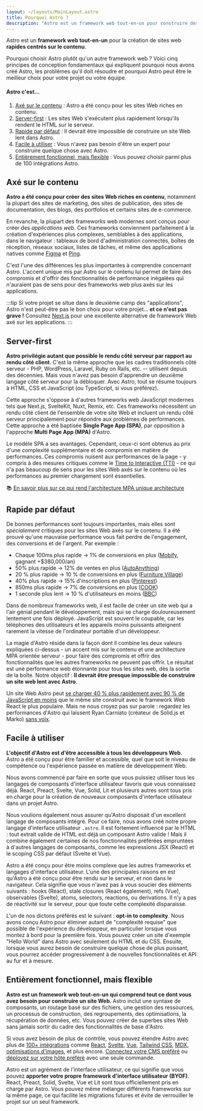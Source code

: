 ```yaml
---
layout: ~/layouts/MainLayout.astro
title: Pourquoi Astro ?
description: "Astro est un framework web tout-en-un pour construire des sites web rapides et axés sur le contenu. En savoir plus."
---
```


Astro est un **framework web tout-en-un** pour la création de sites web **rapides centrés sur le contenu**.

Pourquoi choisir Astro plutôt qu'un autre framework web ? Voici cinq principes de conception fondamentaux qui expliquent pourquoi nous avons créé Astro, les problèmes qu'il doit résoudre et pourquoi Astro peut être le meilleur choix pour votre projet ou votre équipe.

#### Astro c'est...

1. [Axé sur le contenu](#axé-sur-le-contenu) : Astro a été conçu pour les sites Web riches en contenu.
2. [Server-first](#server-first) : Les sites Web s'exécutent plus rapidement lorsqu'ils rendent le HTML sur le serveur.
3. [Rapide par défaut](#rapide-par-défaut) : Il devrait être impossible de construire un site Web lent dans Astro.
4. [Facile à utiliser](#facile-à-utiliser) : Vous n'avez pas besoin d'être un expert pour construire quelque chose avec Astro.
5. [Entièrement fonctionnel, mais flexible](#entièrement-fonctionnel-mais-flexible) : Vous pouvez choisir parmi plus de 100 intégrations Astro.

## Axé sur le contenu

**Astro a été conçu pour créer des sites Web riches en contenu**, notamment la plupart des sites de marketing, des sites de publication, des sites de documentation, des blogs, des portfolios et certains sites de e-commerce.

En revanche, la plupart des frameworks web modernes sont conçus pour créer des *applications web*. Ces frameworks conviennent parfaitement à la création d'expériences plus complexes, semblables à des applications, dans le navigateur : tableaux de bord d'administration connectés, boîtes de réception, réseaux sociaux, listes de tâches, et même des applications natives comme [Figma](https://figma.com/) et [Ping](https://ping.gg/).

C'est l'une des différences les plus importantes à comprendre concernant Astro. L'accent unique mis par Astro sur le contenu lui permet de faire des compromis et d'offrir des fonctionnalités de performance inégalées qui n'auraient pas de sens pour des frameworks web plus axés sur les applications.

:::tip
Si votre projet se situe dans le deuxième camp des "applications", Astro n'est peut-être pas le bon choix pour votre projet... **et ce n'est pas grave !** Consultez [Next.js](https://nextjs.org/) pour une excellente alternative de framework Web axé sur les applications.
:::



## Server-first

**Astro privilégie autant que possible le rendu côté serveur par rapport au rendu côté client**. C'est la même approche que les cadres traditionnels côté serveur - PHP, WordPress, Laravel, Ruby on Rails, etc. -- utilisent depuis des décennies. Mais vous n'avez pas besoin d'apprendre un deuxième langage côté serveur pour la débloquer. Avec Astro, tout se résume toujours à HTML, CSS et JavaScript (ou TypeScript, si vous préférez).

Cette approche s'oppose à d'autres frameworks web JavaScript modernes tels que Next.js, SvelteKit, Nuxt, Remix, etc. Ces frameworks nécessitent un rendu côté client de l'ensemble de votre site Web et incluent un rendu côté serveur principalement pour répondre aux problèmes de performances. Cette approche a été baptisée **Single Page App (SPA)**, par opposition à l'approche **Multi Page App (MPA)** d'Astro.

Le modèle SPA a ses avantages. Cependant, ceux-ci sont obtenus au prix d'une complexité supplémentaire et de compromis en matière de performances. Ces compromis nuisent aux performances de la page - y compris à des mesures critiques comme le [Time to Interactive (TTI)](https://web.dev/interactive/) - ce qui n'a pas beaucoup de sens pour les sites Web axés sur le contenu où les performances au premier chargement sont essentielles.

📚 [En savoir plus sur ce qui rend l'architecture MPA unique architecture](/en/concepts/mpa-vs-spa/)



## Rapide par défaut

De bonnes performances sont toujours importantes, mais elles sont *spécialement* critiques pour les sites Web axés sur le contenu. Il a été prouvé qu'une mauvaise performance vous fait perdre de l'engagement, des conversions et de l'argent. Par exemple :

- Chaque 100ms plus rapide → 1% de conversions en plus ([Mobify](https://web.dev/why-speed-matters/), gagnant +$380,000/an)
- 50% plus rapide → 12% de ventes en plus ([AutoAnything](https://www.digitalcommerce360.com/2010/08/19/web-accelerator-revs-conversion-and-sales-autoanything/))
- 20 % plus rapide → 10 % de conversions en plus ([Furniture Village](https://www.thinkwithgoogle.com/intl/en-gb/marketing-strategies/app-and-mobile/furniture-village-and-greenlight-slash-page-load-times-boosting-user-experience/))
- 40% plus rapide → 15% d'inscriptions en plus ([Pinterest](https://medium.com/pinterest-engineering/driving-user-growth-with-performance-improvements-cfc50dafadd7))
- 850ms plus rapide → 7% de conversions en plus ([COOK](https://web.dev/why-speed-matters/))
- 1 seconde plus lent → 10 % d'utilisateurs en moins ([BBC](https://www.creativebloq.com/features/how-the-bbc-builds-websites-that-scale))

Dans de nombreux frameworks web, il est facile de créer un site web qui a l'air génial pendant le développement, mais qui se charge douloureusement lentement une fois déployé. JavaScript est souvent le coupable, car les téléphones des utilisateurs et les appareils moins puissants atteignent rarement la vitesse de l'ordinateur portable d'un développeur.

La magie d'Astro réside dans la façon dont il combine les deux valeurs expliquées ci-dessus - un accent mis sur le contenu et une architecture MPA orientée serveur - pour faire des compromis et offrir des fonctionnalités que les autres frameworks ne peuvent pas offrir. Le résultat est une performance web étonnante pour tous les sites web, dès la sortie de la boîte. Notre objectif : **Il devrait être presque impossible de construire un site web lent avec Astro**.

Un site Web Astro peut [se charger 40 % plus rapidement avec 90 % de JavaScript en moins](https://twitter.com/t3dotgg/status/1437195415439360003) que le même site construit avec le framework Web React le plus populaire. Mais ne nous croyez pas sur parole : regardez les performances d'Astro qui laissent Ryan Carniato (créateur de Solid.js et Marko) [sans voix](https://youtu.be/2ZEMb_H-LYE?t=8163).


## Facile à utiliser

**L'objectif d'Astro est d'être accessible à tous les développeurs Web**. Astro a été conçu pour être familier et accessible, quel que soit le niveau de compétence ou l'expérience passée en matière de développement Web.

Nous avons commencé par faire en sorte que vous puissiez utiliser tous les langages de composants d'interface utilisateur favoris que vous connaissez déjà. React, Preact, Svelte, Vue, Solid, Lit et plusieurs autres sont tous pris en charge pour la création de nouveaux composants d'interface utilisateur dans un projet Astro.

Nous voulions également nous assurer qu'Astro disposait d'un excellent langage de composants intégré. Pour ce faire, nous avons créé notre propre langage d'interface utilisateur `.astro`. Il est fortement influencé par le HTML : tout extrait valide de HTML est déjà un composant Astro valide ! Mais il combine également certaines de nos fonctionnalités préférées empruntées à d'autres langages de composants, comme les expressions JSX (React) et le scoping CSS par défaut (Svelte et Vue). 

Astro a été conçu pour être moins complexe que les autres frameworks et langages d'interface utilisateur. L'une des principales raisons en est qu'Astro a été conçu pour être rendu sur le serveur, et non dans le navigateur. Cela signifie que vous n'avez pas à vous soucier des éléments suivants : hooks (React), stale closures (React également), refs (Vue), observables (Svelte), atoms, selectors, reactions, ou derivations. Il n'y a pas de réactivité sur le serveur, pour que toute cette complexité disparaisse.

L'un de nos dictons préférés est le suivant : **opt-in to complexity**.
Nous avons conçu Astro pour éliminer autant de "complexité requise" que possible de l'expérience du développeur, en particulier lorsque vous montez à bord pour la première fois. Vous pouvez créer un site d'exemple "Hello World" dans Astro avec seulement du HTML et du CSS. Ensuite, lorsque vous aurez besoin de construire quelque chose de plus puissant, vous pourrez accéder progressivement à de nouvelles fonctionnalités et API au fur et à mesure.




## Entièrement fonctionnel, mais flexible

**Astro est un framework web tout-en-un qui comprend tout ce dont vous avez besoin pour construire un site Web**. Astro inclut une syntaxe de composants, un routage basé sur des fichiers, une gestion des ressources, un processus de construction, des regroupements, des optimisations, la récupération de données, etc. Vous pouvez créer de superbes sites Web sans jamais sortir du cadre des fonctionnalités de base d'Astro.

Si vous avez besoin de plus de contrôle, vous pouvez étendre Astro avec plus de [100+ intégrations](https://astro.build/integrations/) comme [React](https://www.npmjs.com/package/@astrojs/react), [Svelte](https://www.npmjs.com/package/@astrojs/svelte), [Vue](https://www.npmjs.com/package/@astrojs/vue), [Tailwind CSS](https://www.npmjs.com/package/@astrojs/tailwind), [MDX](https://www.npmjs.com/package/@astrojs/mdx), [optimisations d'images](https://www.npmjs.com/package/@astrojs/images), et plus encore. [Connectez votre CMS préféré](https://astro.build/integrations/) ou [déployez sur votre hôte préféré](/fr/guides/deploy/) avec une seule commande.

Astro est un agrément de l'interface utilisateur, ce qui signifie que vous pouvez **apporter votre propre framework d'interface utilisateur (BYOF)**. React, Preact, Solid, Svelte, Vue et Lit sont tous officiellement pris en charge par Astro. Vous pouvez même mélanger différents frameworks sur la même page, ce qui facilite les migrations futures et évite de verrouiller le projet sur un seul framework.